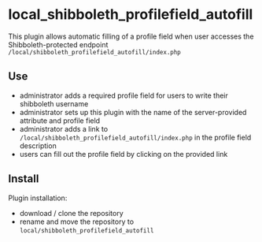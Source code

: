 # local_shibboleth_profilefield_autofill

This plugin allows automatic filling of a profile field when user accesses the Shibboleth-protected endpoint `/local/shibboleth_profilefield_autofill/index.php`

## Use

- administrator adds a required profile field for users to write their shibboleth username
- administrator sets up this plugin with the name of the server-provided attribute and profile field
- administrator adds a link to `/local/shibboleth_profilefield_autofill/index.php` in the profile field description
- users can fill out the profile field by clicking on the provided link

## Install

Plugin installation:
- download / clone the repository
- rename and move the repository to `local/shibboleth_profilefield_autofill`

